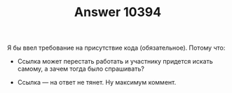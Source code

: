 ﻿---
title: "Answer 10394"
se.owner.user_id: 337540
se.owner.display_name: "Victor VosMottor thanks Monica"
se.owner.link: "https://ru.meta.stackoverflow.com/users/337540/victor-vosmottor-thanks-monica"
se.answer_id: 10394
se.question_id: 10387
se.post_type: answer
se.score: -2
se.is_accepted: False
---
<p>Я бы ввел требование на присутствие кода (обязательное). Потому что:</p>

<ul>
<li><p>Ссылка может перестать работать и участнику придется искать самому, а зачем тогда было спрашивать?</p></li>
<li><p>Ссылка — на ответ не тянет. Ну максимум коммент.</p></li>
</ul>
